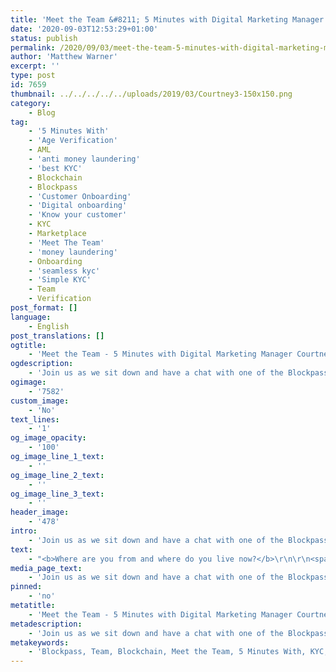 ```yaml
---
title: 'Meet the Team &#8211; 5 Minutes with Digital Marketing Manager Courtney Lau'
date: '2020-09-03T12:53:29+01:00'
status: publish
permalink: /2020/09/03/meet-the-team-5-minutes-with-digital-marketing-manager-courtney-lau
author: 'Matthew Warner'
excerpt: ''
type: post
id: 7659
thumbnail: ../../../../../uploads/2019/03/Courtney3-150x150.png
category:
    - Blog
tag:
    - '5 Minutes With'
    - 'Age Verification'
    - AML
    - 'anti money laundering'
    - 'best KYC'
    - Blockchain
    - Blockpass
    - 'Customer Onboarding'
    - 'Digital onboarding'
    - 'Know your customer'
    - KYC
    - Marketplace
    - 'Meet The Team'
    - 'money laundering'
    - Onboarding
    - 'seamless kyc'
    - 'Simple KYC'
    - Team
    - Verification
post_format: []
language:
    - English
post_translations: []
ogtitle:
    - 'Meet the Team - 5 Minutes with Digital Marketing Manager Courtney Lau'
ogdescription:
    - 'Join us as we sit down and have a chat with one of the Blockpass team to find out about them, their work, and their thoughts on blockchain technology. '
ogimage:
    - '7582'
custom_image:
    - 'No'
text_lines:
    - '1'
og_image_opacity:
    - '100'
og_image_line_1_text:
    - ''
og_image_line_2_text:
    - ''
og_image_line_3_text:
    - ''
header_image:
    - '478'
intro:
    - 'Join us as we sit down and have a chat with one of the Blockpass team to find out about them, their work, and their thoughts on blockchain technology. '
text:
    - "<b>Where are you from and where do you live now?</b>\r\n\r\n<span style=\"font-weight: 400;\">I was born and raised in Hong Kong, and I’m currently based in Hong Kong.\_</span>\r\n\r\n&nbsp;\r\n\r\n<b>What is your work background and how did you first get involved in Blockpass?</b>\r\n\r\n<span style=\"font-weight: 400;\">I worked at 4As agency and managed finance industry related accounts. I found Fintech is the way to go and started looking for jobs in this field. I met a recruiter that introduced me to Blockpasss.\_</span>\r\n\r\n&nbsp;\r\n\r\n<b>What is your role at Blockpass and what does a typical day look like?</b>\r\n\r\n<span style=\"font-weight: 400;\">I’m the digital marketing manager at Blockpass. I oversee all digital marketing channels, including paid media and our own online properties like social media, YouTube channel, website content etc. A typical day for me would be reading news and see if we can explore interesting topics for our website content, managing marketing campaigns and posting on social media channels. Indeed, it’s very difficult to describe a typical day as it’s always changing and dynamic in Blockpass.\_</span>\r\n\r\n&nbsp;\r\n\r\n<b>What is something you’ve been proud of whilst working at Blockpass?</b>\r\n\r\n<span style=\"font-weight: 400;\">I am proud of how far Blockpass and the Blockpass Identity Lab (BIL) have gone with the research about self-sovereign identity. It’s quite a groundbreaking idea and our team have together put theories in potential application in real life, and try to solve pain points of customers and businesses.\_</span>\r\n\r\n&nbsp;\r\n\r\n<b>What do you think blockchain or crypto’s biggest potential is?</b>\r\n\r\n<span style=\"font-weight: 400;\">I think there is a lot of potential for blockchain because it’s the latest technology that can be applied in many industries to eliminate unnecessary human errors with high transparency in a secure environment. For crypto, the biggest potential is to avoid middlemen costs of\_ traditional assets, so that new projects can easily raise funds, and the decentralized characteristics may also benefit people who don’t have access to traditional financial institutions but with an internet connection.\_</span>\r\n\r\n&nbsp;\r\n\r\n<b>Where do you see the industry headed over the next 5 years?</b>\r\n\r\n<span style=\"font-weight: 400;\">I think blockchain and crypto will be more mature in terms of market adoption. The general public will have more access and understanding towards these technologies.\_</span>\r\n\r\n&nbsp;\r\n\r\n<b>Which hobby or activity are you particularly enjoying at the moment and why?</b>\r\n\r\n<span style=\"font-weight: 400;\">During the pandemic, there is not much we can do. My favourite hobby/activity is watching Netflix, as there are so many TV shows and movies to choose from to keep me busy so I can stay home and stay safe!\_</span>\r\n\r\n&nbsp;\r\n\r\n<b>If you could spend a day with anyone, real or fictional, who would it be and why?</b>\r\n\r\n<span style=\"font-weight: 400;\">It would be Stephen Hawking. I'd like to discuss time travelling, space and life. He seemed to be a humorous person too.\_</span>\r\n\r\n&nbsp;"
media_page_text:
    - 'Join us as we sit down and have a chat with one of the Blockpass team to find out about them, their work, and their thoughts on blockchain technology. '
pinned:
    - 'no'
metatitle:
    - 'Meet the Team - 5 Minutes with Digital Marketing Manager Courtney Lau'
metadescription:
    - 'Join us as we sit down and have a chat with one of the Blockpass team to find out about them, their work, and their thoughts on blockchain technology. '
metakeywords:
    - 'Blockpass, Team, Blockchain, Meet the Team, 5 Minutes With, KYC, AML, Anti Money Laundering, Verification, Age Verification, Marketplace, Money Laundering, Know your customer, best KYC, seamless kyc, simple kyc, digital onboarding, customer onboarding, onboarding'
---
```

<!DOCTYPE html PUBLIC "-//W3C//DTD HTML 4.0 Transitional//EN" "http://www.w3.org/TR/REC-html40/loose.dtd">
<?xml encoding="UTF-8">
